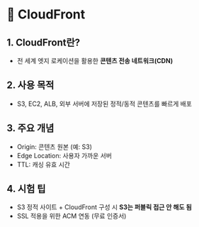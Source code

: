 # 🚀 CloudFront

## 1. CloudFront란?
- 전 세계 엣지 로케이션을 활용한 **콘텐츠 전송 네트워크(CDN)**

## 2. 사용 목적
- S3, EC2, ALB, 외부 서버에 저장된 정적/동적 콘텐츠를 빠르게 배포

## 3. 주요 개념
- Origin: 콘텐츠 원본 (예: S3)
- Edge Location: 사용자 가까운 서버
- TTL: 캐싱 유효 시간

## 4. 시험 팁
- S3 정적 사이트 + CloudFront 구성 시 **S3는 퍼블릭 접근 안 해도 됨**
- SSL 적용을 위한 ACM 연동 (무료 인증서)
